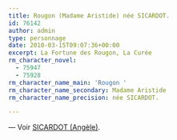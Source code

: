```yaml
---
title: Rougon (Madame Aristide) née SICARDOT.
id: 76142
author: admin
type: personnage
date: 2010-03-15T09:07:36+00:00
excerpt: La Fortune des Rougon, La Curée
rm_character_novel:
  - 75947
  - 75928
rm_character_name_main: 'Rougon '
rm_character_name_secondary: Madame Aristide
rm_character_name_precision: née SICARDOT.

---
```

— Voir <a href="/personnage/sicardot-angele" target="_self">SICARDOT (Angèle)</a>.